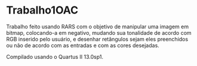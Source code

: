 # Trabalho1OAC
Trabalho feito usando RARS com o objetivo de manipular uma imagem em bitmap, colocando-a em negativo, mudando sua tonalidade de acordo com RGB inserido pelo usuário, e desenhar retângulos sejam eles preenchidos ou não de acordo com as entradas e com as cores desejadas.

Compilado usando o Quartus II 13.0sp1.
